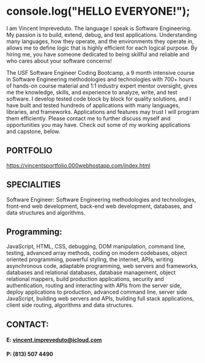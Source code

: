 # console.log("HELLO EVERYONE!");
I am Vincent Impreveduto. The language I speak is Software Engineering. My passion is to build, extend, debug, and test applications. Understanding many languages, how they operate, and the environments they operate in, allows me to define logic that is highly efficient for each logical purpose. By hiring me, you have someone dedicated to being skillful and reliable and who cares about your software concerns! 

The USF Software Engineer Coding Bootcamp, a 9 month intensive course in Software Engineering methodologies and technologies with 700+ hours of hands-on course material and 1:1 industry expert mentor oversight, gives me the knowledge, skills, and experience to analyze, write, and test software. I develop tested code block by block for quality solutions, and I have built and tested hundreds of applications with many languages, libraries, and frameworks. Applications and features may trust I will program them efficiently. Please contact me to further discuss myself and opportunities you may have. Check out some of my working applications and capstone, below.

## PORTFOLIO
https://vincentsportfolio.000webhostapp.com/index.html

## SPECIALITIES
Software Engineer: 
Software Engineering methodologies and technologies, front-end web development, back-end web development, databases, and data structures and algorithms.

## Programming:
JavaScript, HTML, CSS, debugging, DOM manipulation, command line, testing, advanced array methods, coding on modern codebases, object oriented programming, powerful styling, the internet, APIs, writing asynchronous code, adaptable programming, web servers and frameworks, databases and relational databases, database management, object relational mappers, build production applications, security and authentication, routing and interacting with APIs from the server side, deploy applications to production, advanced command line, server side JavaScript, building web servers and APIs, building full stack applications, client side routing, algorithms and data structures.

## CONTACT:
#### E: vincent.impreveduto@icloud.com
#### P: (813) 507 4490

<!---
git-pok/git-pok is a ✨ special ✨ repository because its `README.md` (this file) appears on your GitHub profile.
You can click the Preview link to take a look at your changes.
--->
